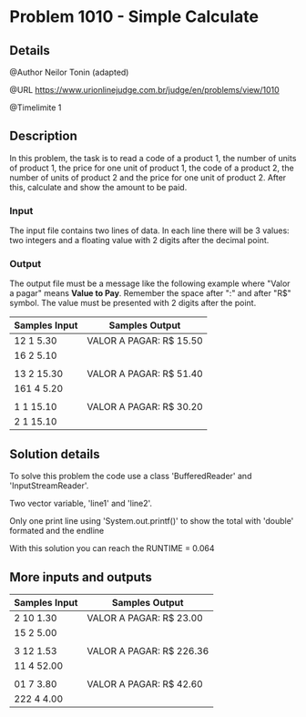 # Problem 1010 - Simple Calculate

## Details

@Author Neilor Tonin (adapted)

@URL https://www.urionlinejudge.com.br/judge/en/problems/view/1010

@Timelimite 1

## Description

In this problem, the task is to read a code of a product 1, the number of units of product 1, the price for one unit of product 1, the code of a product 2, the number of units of product 2 and the price for one unit of product 2. After this, calculate and show the amount to be paid.

### Input

The input file contains two lines of data. In each line there will be 3 values: two integers and a floating value with 2 digits after the decimal point.

### Output

The output file must be a message like the following example where "Valor a pagar" means **Value to Pay**. Remember the space after ":" and after "R$" symbol. The value must be presented with 2 digits after the point.

| Samples Input | Samples Output|
|---------------|---------------|
| 12 1 5.30 | VALOR A PAGAR: R$ 15.50 |
| 16 2 5.10 | |
| | |
| 13 2 15.30 | VALOR A PAGAR: R$ 51.40 |
| 161 4 5.20 | |
| | |
| 1 1 15.10 | VALOR A PAGAR: R$ 30.20 |
| 2 1 15.10 | |

## Solution details

To solve this problem the code use a class 'BufferedReader' and 'InputStreamReader'.

Two vector variable, 'line1' and 'line2'.

Only one print line using 'System.out.printf()' to show the total with 'double' formated and the endline

With this solution you can reach the RUNTIME = 0.064

## More inputs and outputs

| Samples Input | Samples Output|
|---------------|---------------|
| 2 10 1.30 | VALOR A PAGAR: R$ 23.00 |
| 15 2 5.00 | |
| | |
| 3 12 1.53 | VALOR A PAGAR: R$ 226.36 |
| 11 4 52.00 | |
| | |
| 01 7 3.80 | VALOR A PAGAR: R$ 42.60 |
| 222 4 4.00 | |

